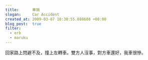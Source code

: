 ```yaml
--- 
title:      車禍
slogan:     Car Accident
created_at: 2009-03-07 18:30:55.888608 +08:00
blog_post:  true
filter:
  - erb
  - maruku
--- 
```


回家路上閃避不及，撞上左轉車。雙方人沒事，對方車還好，我車很慘。
